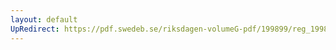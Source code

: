 ```yaml
---
layout: default
UpRedirect: https://pdf.swedeb.se/riksdagen-volumeG-pdf/199899/reg_199899/reg_199899_0370.pdf
---
```

